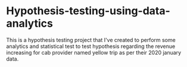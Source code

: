 # Hypothesis-testing-using-data-analytics
This is a hypothesis testing project that I've created to perform some analytics and statistical test to test hypothesis regarding the revenue increasing for cab provider named yellow trip as per their 2020 january data. 
